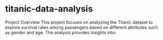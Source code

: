 # titanic-data-analysis
Project Overview
This project focuses on analyzing the Titanic dataset to explore survival rates among passengers based on different attributes such as gender and age. The analysis provides insights into:
